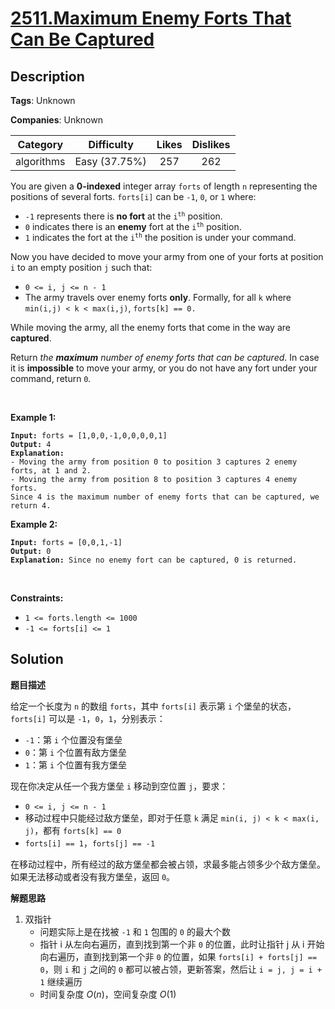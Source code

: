 # [2511.Maximum Enemy Forts That Can Be Captured](https://leetcode.com/problems/maximum-enemy-forts-that-can-be-captured/description/)

## Description

**Tags**: Unknown

**Companies**: Unknown

|  Category  |  Difficulty   | Likes | Dislikes |
| :--------: | :-----------: | :---: | :------: |
| algorithms | Easy (37.75%) |  257  |   262    |

<p>You are given a <strong>0-indexed</strong> integer array <code>forts</code> of length <code>n</code> representing the positions of several forts. <code>forts[i]</code> can be <code>-1</code>, <code>0</code>, or <code>1</code> where:</p>
<ul>
  <li><code>-1</code> represents there is <strong>no fort</strong> at the <code>i<sup>th</sup></code> position.</li>
  <li><code>0</code> indicates there is an <strong>enemy</strong> fort at the <code>i<sup>th</sup></code> position.</li>
  <li><code>1</code> indicates the fort at the <code>i<sup>th</sup></code> the position is under your command.</li>
</ul>
<p>Now you have decided to move your army from one of your forts at position <code>i</code> to an empty position <code>j</code> such that:</p>
<ul>
  <li><code>0 &lt;= i, j &lt;= n - 1</code></li>
  <li>The army travels over enemy forts <strong>only</strong>. Formally, for all <code>k</code> where <code>min(i,j) &lt; k &lt; max(i,j)</code>, <code>forts[k] == 0.</code></li>
</ul>
<p>While moving the army, all the enemy forts that come in the way are <strong>captured</strong>.</p>
<p>Return<em> the <strong>maximum</strong> number of enemy forts that can be captured</em>. In case it is <strong>impossible</strong> to move your army, or you do not have any fort under your command, return <code>0</code><em>.</em></p>
<p>&nbsp;</p>
<p><strong class="example">Example 1:</strong></p>
<pre><code><strong>Input:</strong> forts = [1,0,0,-1,0,0,0,0,1]
<strong>Output:</strong> 4
<strong>Explanation:</strong>
- Moving the army from position 0 to position 3 captures 2 enemy forts, at 1 and 2.
- Moving the army from position 8 to position 3 captures 4 enemy forts.
Since 4 is the maximum number of enemy forts that can be captured, we return 4.</code></pre>
<p><strong class="example">Example 2:</strong></p>
<pre><code><strong>Input:</strong> forts = [0,0,1,-1]
<strong>Output:</strong> 0
<strong>Explanation:</strong> Since no enemy fort can be captured, 0 is returned.</code></pre>
<p>&nbsp;</p>
<p><strong>Constraints:</strong></p>
<ul>
  <li><code>1 &lt;= forts.length &lt;= 1000</code></li>
  <li><code>-1 &lt;= forts[i] &lt;= 1</code></li>
</ul>

## Solution

**题目描述**

给定一个长度为 `n` 的数组 `forts`，其中 `forts[i]` 表示第 `i` 个堡垒的状态，`forts[i]` 可以是 `-1`，`0`，`1`，分别表示：

- `-1`：第 `i` 个位置没有堡垒
- `0`：第 `i` 个位置有敌方堡垒
- `1`：第 `i` 个位置有我方堡垒

现在你决定从任一个我方堡垒 `i` 移动到空位置 `j`，要求：

- `0 <= i, j <= n - 1`
- 移动过程中只能经过敌方堡垒，即对于任意 `k` 满足 `min(i, j) < k < max(i, j)`，都有 `forts[k] == 0`
- `forts[i] == 1`，`forts[j] == -1`

在移动过程中，所有经过的敌方堡垒都会被占领，求最多能占领多少个敌方堡垒。如果无法移动或者没有我方堡垒，返回 `0`。

**解题思路**

1. 双指针
   - 问题实际上是在找被 `-1` 和 `1` 包围的 `0` 的最大个数
   - 指针 i 从左向右遍历，直到找到第一个非 `0` 的位置，此时让指针 j 从 i 开始向右遍历，直到找到第一个非 `0` 的位置，如果 `forts[i] + forts[j] == 0`，则 `i` 和 `j` 之间的 `0` 都可以被占领，更新答案，然后让 `i = j, j = i + 1` 继续遍历
   - 时间复杂度 $O(n)$，空间复杂度 $O(1)$
